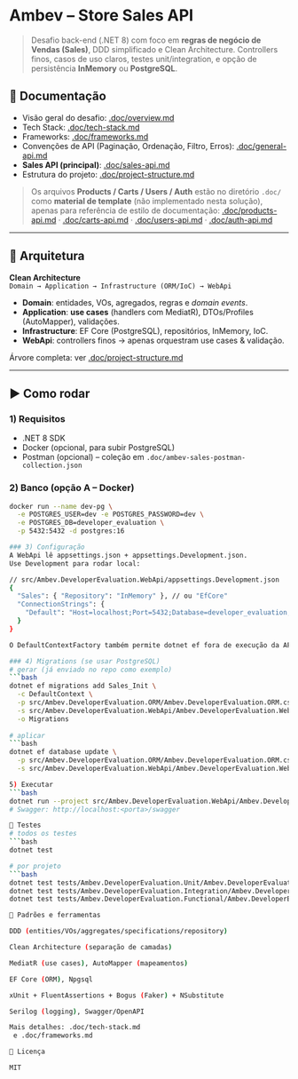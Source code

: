 # Ambev – Store Sales API

> Desafio back-end (.NET 8) com foco em **regras de negócio de Vendas (Sales)**, DDD simplificado e Clean Architecture. Controllers finos, casos de uso claros, testes unit/integration, e opção de persistência **InMemory** ou **PostgreSQL**.

## 🔗 Documentação

- Visão geral do desafio: [.doc/overview.md](.doc/overview.md)
- Tech Stack: [.doc/tech-stack.md](.doc/tech-stack.md)
- Frameworks: [.doc/frameworks.md](.doc/frameworks.md)
- Convenções de API (Paginação, Ordenação, Filtro, Erros): [.doc/general-api.md](.doc/general-api.md)
- **Sales API (principal)**: [.doc/sales-api.md](.doc/sales-api.md)
- Estrutura do projeto: [.doc/project-structure.md](.doc/project-structure.md)

> Os arquivos **Products / Carts / Users / Auth** estão no diretório `.doc/` como **material de template** (não implementado nesta solução), apenas para referência de estilo de documentação:
> [.doc/products-api.md](.doc/products-api.md) · [.doc/carts-api.md](.doc/carts-api.md) · [.doc/users-api.md](.doc/users-api.md) · [.doc/auth-api.md](.doc/auth-api.md)

---

## 🧭 Arquitetura

**Clean Architecture**  
`Domain → Application → Infrastructure (ORM/IoC) → WebApi`

- **Domain**: entidades, VOs, agregados, regras e *domain events*.
- **Application**: **use cases** (handlers com MediatR), DTOs/Profiles (AutoMapper), validações.
- **Infrastructure**: EF Core (PostgreSQL), repositórios, InMemory, IoC.
- **WebApi**: controllers finos → apenas orquestram use cases & validação.

Árvore completa: ver [.doc/project-structure.md](.doc/project-structure.md)

---

## ▶️ Como rodar

### 1) Requisitos
- .NET 8 SDK
- Docker (opcional, para subir PostgreSQL)
- Postman (opcional) – coleção em `.doc/ambev-sales-postman-collection.json`

### 2) Banco (opção A – Docker)
```bash
docker run --name dev-pg \
  -e POSTGRES_USER=dev -e POSTGRES_PASSWORD=dev \
  -e POSTGRES_DB=developer_evaluation \
  -p 5432:5432 -d postgres:16

### 3) Configuração
A WebApi lê appsettings.json + appsettings.Development.json.
Use Development para rodar local:

// src/Ambev.DeveloperEvaluation.WebApi/appsettings.Development.json
{
  "Sales": { "Repository": "InMemory" }, // ou "EfCore"
  "ConnectionStrings": {
    "Default": "Host=localhost;Port=5432;Database=developer_evaluation;Username=dev;Password=dev;Include Error Detail=true"
  }
}

O DefaultContextFactory também permite dotnet ef fora de execução da API, com a mesma connection string.

### 4) Migrations (se usar PostgreSQL)
# gerar (já enviado no repo como exemplo)
```bash
dotnet ef migrations add Sales_Init \
  -c DefaultContext \
  -p src/Ambev.DeveloperEvaluation.ORM/Ambev.DeveloperEvaluation.ORM.csproj \
  -s src/Ambev.DeveloperEvaluation.WebApi/Ambev.DeveloperEvaluation.WebApi.csproj \
  -o Migrations
  
# aplicar
```bash
dotnet ef database update \
  -p src/Ambev.DeveloperEvaluation.ORM/Ambev.DeveloperEvaluation.ORM.csproj \
  -s src/Ambev.DeveloperEvaluation.WebApi/Ambev.DeveloperEvaluation.WebApi.csproj

5) Executar
```bash
dotnet run --project src/Ambev.DeveloperEvaluation.WebApi/Ambev.DeveloperEvaluation.WebApi.csproj
# Swagger: http://localhost:<porta>/swagger

🧪 Testes
# todos os testes
```bash
dotnet test

# por projeto
```bash
dotnet test tests/Ambev.DeveloperEvaluation.Unit/Ambev.DeveloperEvaluation.Unit.csproj
dotnet test tests/Ambev.DeveloperEvaluation.Integration/Ambev.DeveloperEvaluation.Integration.csproj
dotnet test tests/Ambev.DeveloperEvaluation.Functional/Ambev.DeveloperEvaluation.Functional.csproj

🧰 Padrões e ferramentas

DDD (entities/VOs/aggregates/specifications/repository)

Clean Architecture (separação de camadas)

MediatR (use cases), AutoMapper (mapeamentos)

EF Core (ORM), Npgsql

xUnit + FluentAssertions + Bogus (Faker) + NSubstitute

Serilog (logging), Swagger/OpenAPI

Mais detalhes: .doc/tech-stack.md
 e .doc/frameworks.md

📄 Licença

MIT